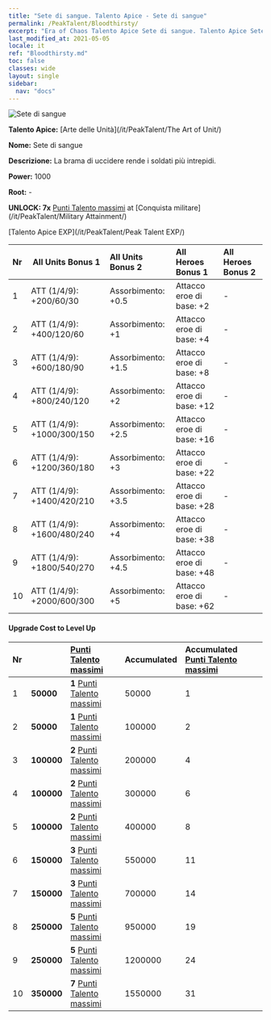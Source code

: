 ```yaml
---
title: "Sete di sangue. Talento Apice - Sete di sangue"
permalink: /PeakTalent/Bloodthirsty/
excerpt: "Era of Chaos Talento Apice Sete di sangue. Talento Apice Sete di sangue. Sete di sangue"
last_modified_at: 2021-05-05
locale: it
ref: "Bloodthirsty.md"
toc: false
classes: wide
layout: single
sidebar:
  nav: "docs"
---
```


  ![Sete di sangue](/images/pt/talent_2005.png)

  **Talento Apice:** [Arte delle Unità](/it/PeakTalent/The Art of Unit/)

  **Nome:** Sete di sangue

  **Descrizione:** La brama di uccidere rende i soldati più intrepidi.

  **Power:** 1000

  **Root:** -

  **UNLOCK: 7x** [Punti Talento massimi](/ItemsIT/con_934/) at [Conquista militare](/it/PeakTalent/Military Attainment/)

  [Talento Apice EXP](/it/PeakTalent/Peak Talent EXP/)

  | Nr | All Units Bonus 1 | All Units Bonus 2 | All Heroes Bonus 1 | All Heroes Bonus 2 |
  |:---|--------------|:-------------|:-------------|:-------------|
  | 1 | ATT (1/4/9): +200/60/30 | Assorbimento: +0.5 | Attacco eroe di base: +2 | - |
  | 2 | ATT (1/4/9): +400/120/60 | Assorbimento: +1 | Attacco eroe di base: +4 | - |
  | 3 | ATT (1/4/9): +600/180/90 | Assorbimento: +1.5 | Attacco eroe di base: +8 | - |
  | 4 | ATT (1/4/9): +800/240/120 | Assorbimento: +2 | Attacco eroe di base: +12 | - |
  | 5 | ATT (1/4/9): +1000/300/150 | Assorbimento: +2.5 | Attacco eroe di base: +16 | - |
  | 6 | ATT (1/4/9): +1200/360/180 | Assorbimento: +3 | Attacco eroe di base: +22 | - |
  | 7 | ATT (1/4/9): +1400/420/210 | Assorbimento: +3.5 | Attacco eroe di base: +28 | - |
  | 8 | ATT (1/4/9): +1600/480/240 | Assorbimento: +4 | Attacco eroe di base: +38 | - |
  | 9 | ATT (1/4/9): +1800/540/270 | Assorbimento: +4.5 | Attacco eroe di base: +48 | - |
  | 10 | ATT (1/4/9): +2000/600/300 | Assorbimento: +5 | Attacco eroe di base: +62 | - |


#### Upgrade Cost to Level Up

  | Nr | <i class="fas fa-coins"/> | [Punti Talento massimi](/ItemsIT/con_934/) | Accumulated <i class="fas fa-coins"/> | Accumulated [Punti Talento massimi](/ItemsIT/con_934/) |
  |:---|--------------|:-------------|:-------------|:-------------|
  | 1 | **50000** | **1** [Punti Talento massimi](/ItemsIT/con_934/) | 50000 | 1 |
  | 2 | **50000** | **1** [Punti Talento massimi](/ItemsIT/con_934/) | 100000 | 2 |
  | 3 | **100000** | **2** [Punti Talento massimi](/ItemsIT/con_934/) | 200000 | 4 |
  | 4 | **100000** | **2** [Punti Talento massimi](/ItemsIT/con_934/) | 300000 | 6 |
  | 5 | **100000** | **2** [Punti Talento massimi](/ItemsIT/con_934/) | 400000 | 8 |
  | 6 | **150000** | **3** [Punti Talento massimi](/ItemsIT/con_934/) | 550000 | 11 |
  | 7 | **150000** | **3** [Punti Talento massimi](/ItemsIT/con_934/) | 700000 | 14 |
  | 8 | **250000** | **5** [Punti Talento massimi](/ItemsIT/con_934/) | 950000 | 19 |
  | 9 | **250000** | **5** [Punti Talento massimi](/ItemsIT/con_934/) | 1200000 | 24 |
  | 10 | **350000** | **7** [Punti Talento massimi](/ItemsIT/con_934/) | 1550000 | 31 |
